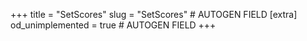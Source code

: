 +++
title = "SetScores"
slug = "SetScores" # AUTOGEN FIELD
[extra]
od_unimplemented = true # AUTOGEN FIELD
+++